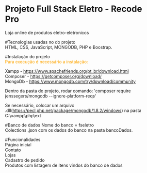 <h1>Projeto Full Stack Eletro - Recode Pro</h1>

Loja online de produtos eletro-eletronicos

#Tecnologias usadas no do projeto<br>
 HTML, CSS, JavaScript, MONGODB, PHP e Boostrap.

#Instalação do projeto<br>
 <span style="color:orange;">Para execução é necessário a instalação:</span>

 Xampp - https://www.apachefriends.org/pt_br/download.html<br>
 Composer - https://getcomposer.org/download/<br>
 MongoDb - https://www.mongodb.com/try/download/community <br>

 Dentro da pasta do projeto, rodar comando: 'composer require jenssegers/mongodb --ignore-platform-reqs'

 Se necessário, colocar um arquivo .dll(https://pecl.php.net/package/mongodb/1.8.2/windows) na pasta C:\xampp\php\ext


#Banco de dados
 Nome do banco = fseletro<br>
 Colections .json com os dados do banco na pasta bancoDados.

#Funcionalidades<br>
 Página inicial<br>
 Contato<br>
 Lojas<br>
 Cadastro de pedido<br>
 Produtos com listagem de itens vindos do banco de dados<br>

